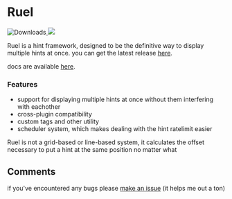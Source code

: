 # RueI
![Downloads](https://img.shields.io/github/downloads/Misfiy/RueI/total)<a href="https://github.com/misfiy/RueI/releases/latest" alt="Latest release">
<img src="https://img.shields.io/github/v/release/misfiy/RueI"/></a>

RueI is a hint framework, designed to be the definitive way to display multiple hints at once. you can get the latest release [here](https://github.com/misfiy/RueI/releases/latest).

docs are available [here](https://ruemena.github.io/RueI/).

### Features
- support for displaying multiple hints at once without them interfering with eachother
- cross-plugin compatibility 
- custom tags and other utility
- scheduler system, which makes dealing with the hint ratelimit easier

RueI is not a grid-based or line-based system, it calculates the offset necessary to put a hint at the same position no matter what
## Comments
if you've encountered any bugs please [make an issue](https://github.com/misfiy/RueI/issues) (it helps me out a ton)
